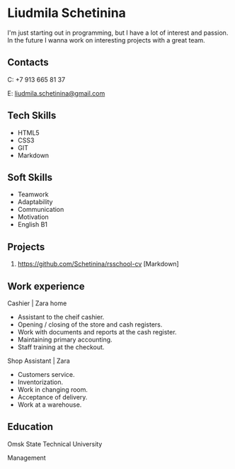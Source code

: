 # Liudmila Schetinina

I'm just starting out in programming, but I have a lot of interest and passion. In the future I wanna work on interesting projects with a great team.

## Contacts
C: +7 913 665 81 37

E: liudmila.schetinina@gmail.com

## Tech Skills 

* HTML5
* CSS3
* GIT
* Markdown

## Soft Skills

* Teamwork
* Adaptability 
* Communication 
* Motivation 
* English B1


## Projects
1. https://github.com/Schetinina/rsschool-cv [Markdown]

## Work experience
Cashier | Zara home 

* Assistant to the cheif cashier.
* Opening / closing of the store and cash registers.
* Work with documents and reports at the cash register.
* Maintaining primary accounting.
* Staff training at the checkout.

Shop Assistant | Zara

* Customers service.
* Inventorization.
* Work in changing room.
* Acceptance of delivery.
* Work at a warehouse.

## Education

Omsk State Technical University

Management
